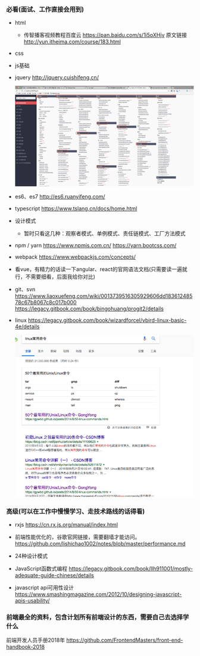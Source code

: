 ### 必看(面试、工作直接会用到)
* html
  * 传智播客视频教程百度云 https://pan.baidu.com/s/1i5oXHjv 原文链接 http://yun.itheima.com/course/183.html
* css
* js基础
* jquery http://jquery.cuishifeng.cn/

  ![](./img/jquery-api.jpeg)
* es6、es7 http://es6.ruanyifeng.com/
* typescript https://www.tslang.cn/docs/home.html
* 设计模式
  * 暂时只看这几种：观察者模式、单例模式、责任链模式、工厂方法模式
* npm / yarn https://www.npmjs.com.cn/ https://yarn.bootcss.com/
* webpack https://www.webpackjs.com/concepts/
* 看vue，有精力的话读一下angular、react的官网语法文档(只需要读一遍就行，不需要细看，后面我给你对比)
* git、svn  https://www.liaoxuefeng.com/wiki/0013739516305929606dd18361248578c67b8067c8c017b000   https://legacy.gitbook.com/book/bingohuang/progit2/details
* linux https://legacy.gitbook.com/book/wizardforcel/vbird-linux-basic-4e/details

  ![](./img/linux.png)
### 高级(可以在工作中慢慢学习、走技术路线的话得看)

* rxjs https://cn.rx.js.org/manual/index.html

* 前端性能优化的，谷歌官网链接，需要翻墙才能访问。https://github.com/lishichao1002/notes/blob/master/performance.md

* 24种设计模式

* JavaScript函数式编程 https://legacy.gitbook.com/book/llh911001/mostly-adequate-guide-chinese/details

* javascript api可用性设计 https://www.smashingmagazine.com/2012/10/designing-javascript-apis-usability/

### 前端最全的资料，包含计划所有前端设计的东西，需要自己去选择学什么

前端开发人员手册2018年 https://github.com/FrontendMasters/front-end-handbook-2018



